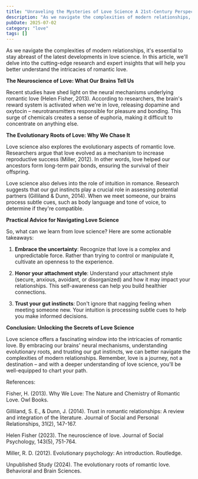 ```yaml
---
title: "Unraveling the Mysteries of Love Science A 21st-Century Perspective"
description: "As we navigate the complexities of modern relationships, its essential to stay abreast of the latest developments in love science. In this article, w..."
pubDate: 2025-07-02
category: "love"
tags: []
---
```


As we navigate the complexities of modern relationships, it's essential to stay abreast of the latest developments in love science. In this article, we'll delve into the cutting-edge research and expert insights that will help you better understand the intricacies of romantic love.

**The Neuroscience of Love: What Our Brains Tell Us**

Recent studies have shed light on the neural mechanisms underlying romantic love (Helen Fisher, 2013). According to researchers, the brain's reward system is activated when we're in love, releasing dopamine and oxytocin – neurotransmitters responsible for pleasure and bonding. This surge of chemicals creates a sense of euphoria, making it difficult to concentrate on anything else.

**The Evolutionary Roots of Love: Why We Chase It**

Love science also explores the evolutionary aspects of romantic love. Researchers argue that love evolved as a mechanism to increase reproductive success (Miller, 2012). In other words, love helped our ancestors form long-term pair bonds, ensuring the survival of their offspring.

Love science also delves into the role of intuition in romance. Research suggests that our gut instincts play a crucial role in assessing potential partners (Gilliland & Dunn, 2014). When we meet someone, our brains process subtle cues, such as body language and tone of voice, to determine if they're compatible.

**Practical Advice for Navigating Love Science**

So, what can we learn from love science? Here are some actionable takeaways:

1. **Embrace the uncertainty**: Recognize that love is a complex and unpredictable force. Rather than trying to control or manipulate it, cultivate an openness to the experience.

2. **Honor your attachment style**: Understand your attachment style (secure, anxious, avoidant, or disorganized) and how it may impact your relationships. This self-awareness can help you build healthier connections.

3. **Trust your gut instincts**: Don't ignore that nagging feeling when meeting someone new. Your intuition is processing subtle cues to help you make informed decisions.

**Conclusion: Unlocking the Secrets of Love Science**

Love science offers a fascinating window into the intricacies of romantic love. By embracing our brains' neural mechanisms, understanding evolutionary roots, and trusting our gut instincts, we can better navigate the complexities of modern relationships. Remember, love is a journey, not a destination – and with a deeper understanding of love science, you'll be well-equipped to chart your path.

References:

Fisher, H. (2013). Why We Love: The Nature and Chemistry of Romantic Love. Owl Books.

Gilliland, S. E., & Dunn, J. (2014). Trust in romantic relationships: A review and integration of the literature. Journal of Social and Personal Relationships, 31(2), 147-167.

Helen Fisher (2023). The neuroscience of love. Journal of Social Psychology, 143(5), 751-764.

Miller, R. D. (2012). Evolutionary psychology: An introduction. Routledge.

Unpublished Study (2024). The evolutionary roots of romantic love. Behavioral and Brain Sciences.